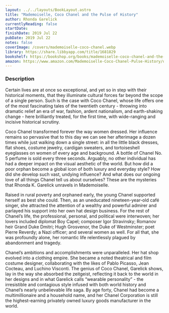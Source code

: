 ```yaml
---
layout: ../../layouts/BookLayout.astro
title: "Mademoiselle, Coco Chanel and the Pulse of History"
author: Rhonda Garelick
currentlyReading: false
startDate: 
finishDate: 2019 Jul 22
pubDate: 2019 Jul 22
notes: false
coverImage: /covers/mademoiselle-coco-chanel.webp
library: https://share.libbyapp.com/title/1681829
bookshelf: https://bookshop.org/books/mademoiselle-coco-chanel-and-the-pulse-of-history-257bb955-84d9-43d0-9f9b-3d20fc5b2c6c/9780812981858
amazon: https://www.amazon.com/Mademoiselle-Coco-Chanel-Pulse-History/dp/0812981855
---
```


### Description
Certain lives are at once so exceptional, and yet so in step with their historical moments, that they illuminate cultural forces far beyond the scope of a single person. Such is the case with Coco Chanel, whose life offers one of the most fascinating tales of the twentieth century - throwing into dramatic relief an era of war, fashion, ardent nationalism, and earth-shaking change - here brilliantly treated, for the first time, with wide-ranging and incisive historical scrutiny.

Coco Chanel transformed forever the way women dressed. Her influence remains so pervasive that to this day we can see her afterimage a dozen times while just walking down a single street: in all the little black dresses, flat shoes, costume jewelry, cardigan sweaters, and tortoiseshell eyeglasses on women of every age and background. A bottle of Chanel No. 5 perfume is sold every three seconds. Arguably, no other individual has had a deeper impact on the visual aesthetic of the world. But how did a poor orphan become a global icon of both luxury and everyday style? How did she develop such vast, undying influence? And what does our ongoing love of all things Chanel tell us about ourselves? These are the mysteries that Rhonda K. Garelick unravels in Mademoiselle.

Raised in rural poverty and orphaned early, the young Chanel supported herself as best she could. Then, as an uneducated nineteen-year-old café singer, she attracted the attention of a wealthy and powerful admirer and parlayed his support into her own hat design business. For the rest of Chanel’s life, the professional, personal, and political were interwoven; her lovers included diplomat Boy Capel; composer Igor Stravinsky; Romanov heir Grand Duke Dmitri; Hugh Grosvenor, the Duke of Westminster; poet Pierre Reverdy; a Nazi officer; and several women as well. For all that, she was profoundly alone, her romantic life relentlessly plagued by abandonment and tragedy.

Chanel’s ambitions and accomplishments were unparalleled. Her hat shop evolved into a clothing empire. She became a noted theatrical and film costume designer, collaborating with the likes of Pablo Picasso, Jean Cocteau, and Luchino Visconti. The genius of Coco Chanel, Garelick shows, lay in the way she absorbed the zeitgeist, reflecting it back to the world in her designs and in what Garelick calls “wearable personality” - the irresistible and contagious style infused with both world history and Chanel’s nearly unbelievable life saga. By age forty, Chanel had become a multimillionaire and a household name, and her Chanel Corporation is still the highest-earning privately owned luxury goods manufacturer in the world.

<!-- ### Notes & Highlights -->

